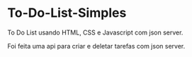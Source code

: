 # To-Do-List-Simples
To Do List usando HTML, CSS e Javascript com json server.

Foi feita uma api para criar e deletar tarefas com json server.
